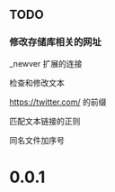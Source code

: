 ## TODO

### 修改存储库相关的网址

_newver 扩展的连接

检查和修改文本

https://twitter.com/ 的前缀

匹配文本链接的正则

同名文件加序号

# 0.0.1